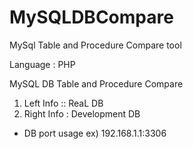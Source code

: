 # MySQLDBCompare
MySql Table and Procedure Compare tool

Language : PHP


MySQL DB Table and Procedure Compare

1. Left Info :: ReaL DB
2. Right Info : Development DB
 
* DB port usage
ex) 192.168.1.1:3306
